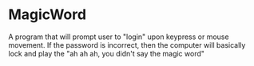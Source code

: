 # MagicWord
A program that will prompt user to "login" upon keypress or mouse movement. If the password is incorrect, then the computer will basically lock and play the "ah ah ah, you didn't say the magic word"
